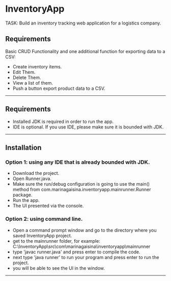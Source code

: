 # InventoryApp
TASK: Build an inventory tracking web application for a logistics company.
## Requirements
Basic CRUD Functionality and one additional function for exporting data to a CSV:
  *	Create inventory items.
  *	Edit Them.
  *	Delete Them.
  *	View a list of them.
  *	Push a button export product data to a CSV.
  ---------------------
## Requirements
  * Installed JDK is required in order to run the app.
  * IDE is optional. If you use IDE, please make sure it is bounded with JDK.
  ---------------------
## Installation
### Option 1: using any IDE that is already bounded with JDK.
  * Download the project.
  * Open Runner.java.
  * Make sure the run/debug configuration is going to use the main() method from com.marinagaisina.inventoryapp.mainrunner.Runner package.
  * Run the app.
  * The UI presented via the console.
### Option 2: using command line.
  * Open a command prompt window and go to the directory where you saved InventoryApp project.
  * get to the mainrunner folder, for example: C:\\InventoryApp\src\com\marinagaisina\inventoryapp\mainrunner
  * type 'javac runner.java' and press enter to compile the code.
  * next type 'java runner' to run your program and press enter to run the project.
  * you will be able to see the UI in the window.
---------------------

